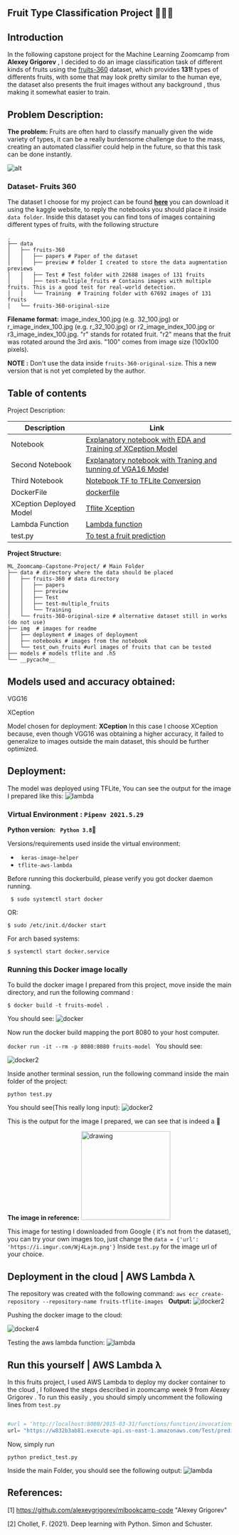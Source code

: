 
## Fruit Type Classification Project 🍉🍌🥭
## Introduction

In the following capstone project for the Machine Learning Zoomcamp from **Alexey Grigorev** , I decided to do an image classification task of different kinds of fruits using the [fruits-360](https://www.kaggle.com/moltean/fruits) dataset, which provides <b> 131! </b> types of differents fruits, with some that may look pretty similar to the human eye, the dataset also presents the fruit images without any background , thus making it somewhat easier to train.





## Problem Description:


<b> The problem: </b> Fruits are often hard to classify manually given the wide variety of types, it can be a really burdensome challenge due to the mass, creating an automated classifier could help in the future, so that this task can be done instantly.

![alt](https://github.com/aenoboa1/ML_Zoomcamp-Capstone-Project/blob/master/img/notebooks/fruits.png)



### Dataset- Fruits 360

The dataset I choose for my project can be found <b>[here](https://www.kaggle.com/moltean/fruits) </b> you can download it using the kaggle website, to reply the notebooks you should place it inside `data folder`. Inside this dataset you can find tons of images containing different types of fruits, with the following structure

```
.
├── data
│   ├── fruits-360
│   │   ├── papers # Paper of the dataset
│   │   ├── preview # folder I created to store the data augmentation previews
│   │   ├── Test # Test folder with 22688 images of 131 fruits 
│   │   ├── test-multiple_fruits # Contains images with multiple fruits. This is a good test for real-world detection.
│   │   └── Training  # Training folder with 67692 images of 131 fruits
│   └── fruits-360-original-size
```
**Filename format:** image_index_100.jpg (e.g. 32_100.jpg) or r_image_index_100.jpg (e.g. r_32_100.jpg) or r2_image_index_100.jpg or r3_image_index_100.jpg. "r" stands for rotated fruit. "r2" means that the fruit was rotated around the 3rd axis. "100" comes from image size (100x100 pixels).

 <b> NOTE :</b> Don't use the data inside `fruits-360-original-size`. This a new version that is not yet completed by the author.



## Table of contents


Project Description:



| Description | Link  |
|-------------------------------|---|
| Notebook                      | [Explanatory notebook with EDA and Training of XCeption Model](https://github.com/aenoboa1/ML_Zoomcamp-Capstone-Project/blob/master/FruitsProject_XCeption.ipynb)  |
| Second Notebook                |  [Explanatory notebook with Traning and tunning of VGA16 Model](https://github.com/aenoboa1/ML_Zoomcamp-Capstone-Project/blob/master/FruitsProject_VGG.ipynb) |
| Third Notebook                |  [Notebook TF to TFLite Conversion](https://github.com/aenoboa1/ML_Zoomcamp-Capstone-Project/blob/master/tf-to_tfLITE.ipynb) |
|                   DockerFile            |  [dockerfile](https://github.com/aenoboa1/ML_Zoomcamp-Capstone-Project/blob/master/dockerfile) |
|                   XCeption Deployed Model            |  [Tflite Xception](https://github.com/aenoboa1/ML_Zoomcamp-Capstone-Project/blob/master/models/XCeption_V1_Fruits.tflite) |
|              Lambda Function                 |  [Lambda function](https://github.com/aenoboa1/ML_Zoomcamp-Capstone-Project/blob/master/lambda_function.py) |
|              test.py                 |  [To test a fruit prediction](https://github.com/aenoboa1/ML_Zoomcamp-Capstone-Project/blob/master/test.py) |


**Project Structure:**
```
ML_Zoomcamp-Capstone-Project/ # Main Folder
├── data # directory where the data should be placed
│   ├── fruits-360 # data directory
│   │   ├── papers
│   │   ├── preview
│   │   ├── Test
│   │   ├── test-multiple_fruits
│   │   └── Training
│   └── fruits-360-original-size # alternative dataset still in works (do not use)
├── img  # images for readme
│   ├── deployment # images of deployment
│   ├── notebooks # images from the notebook
│   └── test_own_fruits #url images of fruits that can be tested
├── models # models tflite and .h5
└── __pycache__

```

## Models used and accuracy obtained:

VGG16







XCeption






Model chosen for deployment: **XCeption**
In this case I choose XCeption because, even though VGG16 was obtaining a higher accuracy, it failed to generalize to images outside the main dataset, this should be further optimized.

## Deployment:

The model was deployed using TFLite, You can see the output for the image I prepared like this:
![lambda](https://github.com/aenoboa1/ML_Zoomcamp-Capstone-Project/blob/master/img/deployment/lambda_image.png)

### Virtual Environment : `Pipenv 2021.5.29` 

<b>Python version: ` Python 3.8`🐍  </b>


Versions/requirements used inside the virtual environment:

- ` keras-image-helper`
- `tflite-aws-lambda`

Before running this dockerbuild, please verify you got docker daemon running.



```console
 $ sudo systemctl start docker
```
OR:
```console
$ sudo /etc/init.d/docker start
```
For arch based systems:
```console
$ systemctl start docker.service
```


### Running this Docker image locally


To build the docker image I prepared from this project, move inside the main directory, and run the following command :

```console
$ docker build -t fruits-model .
```

You should see:
![docker](https://github.com/aenoboa1/ML_Zoomcamp-Capstone-Project/blob/master/img/deployment/docker.png?raw=true)


Now run the docker build mapping the port 8080 to your host computer.

`docker run -it --rm -p 8080:8080 fruits-model
`
You should see:


![docker2](https://github.com/aenoboa1/ML_Zoomcamp-Capstone-Project/blob/master/img/deployment/docker2.png?raw=true)

Inside another terminal session, run the following command inside the main folder of the project:

`python test.py
`

You should see(This really long input):
![docker2](https://github.com/aenoboa1/ML_Zoomcamp-Capstone-Project/blob/master/img/deployment/docker3.png?raw=true)

This is the output for the image I prepared, we can see that is indeed a :banana: <br>

**The image in reference:**
<img src="https://i.imgur.com/Wj4Lajm.png" alt="drawing" width="200"/>


 This image for testing I downloaded from Google ( it's not from the dataset), you can try your own images too, just change the ` data = {'url': 'https://i.imgur.com/Wj4Lajm.png'} `
 Inside `test.py` for the image url of your choice.


## Deployment in the cloud | AWS Lambda λ

The repository was created with the following command:
`aws ecr create-repository --repository-name fruits-tflite-images
`
**Output:**
![docker2](https://github.com/aenoboa1/ML_Zoomcamp-Capstone-Project/blob/master/img/deployment/lambda.png?raw=true)

Pushing the docker image to the cloud:

![docker4](https://github.com/aenoboa1/ML_Zoomcamp-Capstone-Project/blob/master/img/deployment/docker4.png?raw=true)


Testing the aws lambda function:
![lambda](https://github.com/aenoboa1/ML_Zoomcamp-Capstone-Project/blob/master/img/deployment/lambda3.png?raw=true)


## Run this yourself | AWS Lambda λ

In this fruits project, I used AWS Lambda to deploy my docker container to the cloud , I followed the steps described in zoomcamp week 9 from Alexey Grigorev . To run this easily , you should simply uncomment the following lines from `test.py`

```python

#url = 'http://localhost:8080/2015-03-31/functions/function/invocations'
url= "https://w832b3ab81.execute-api.us-east-1.amazonaws.com/Test/predict"

```



Now, simply run

`python predict_test.py`

Inside the main Folder, you should see the following output:
![lambda](https://github.com/aenoboa1/ML_Zoomcamp-Capstone-Project/blob/master/img/deployment/lambda5.png?raw=true)



## References:

[1] https://github.com/alexeygrigorev/mlbookcamp-code "Alexey Grigorev"

[2] Chollet, F. (2021). Deep learning with Python. Simon and Schuster.